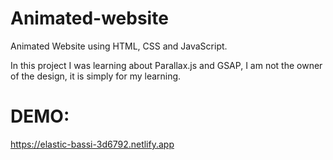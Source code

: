 # Animated-website

Animated Website using HTML, CSS and JavaScript. 

In this project I was learning about Parallax.js and GSAP, I am not the owner of the design, it is simply for my learning.

# DEMO:

https://elastic-bassi-3d6792.netlify.app
